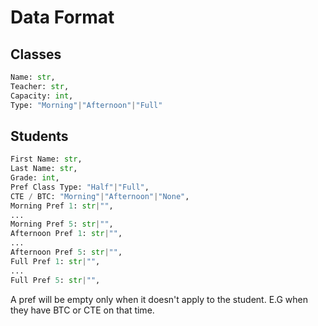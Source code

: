 # Data Format

## Classes
```python
Name: str, 
Teacher: str, 
Capacity: int, 
Type: "Morning"|"Afternoon"|"Full"
```

## Students
```python
First Name: str, 
Last Name: str, 
Grade: int, 
Pref Class Type: "Half"|"Full", 
CTE / BTC: "Morning"|"Afternoon"|"None", 
Morning Pref 1: str|"",
... 
Morning Pref 5: str|"", 
Afternoon Pref 1: str|"",
... 
Afternoon Pref 5: str|"", 
Full Pref 1: str|"",
... 
Full Pref 5: str|"",
```

A pref will be empty only when it doesn't apply to the student. E.G when they have BTC or CTE on that time.